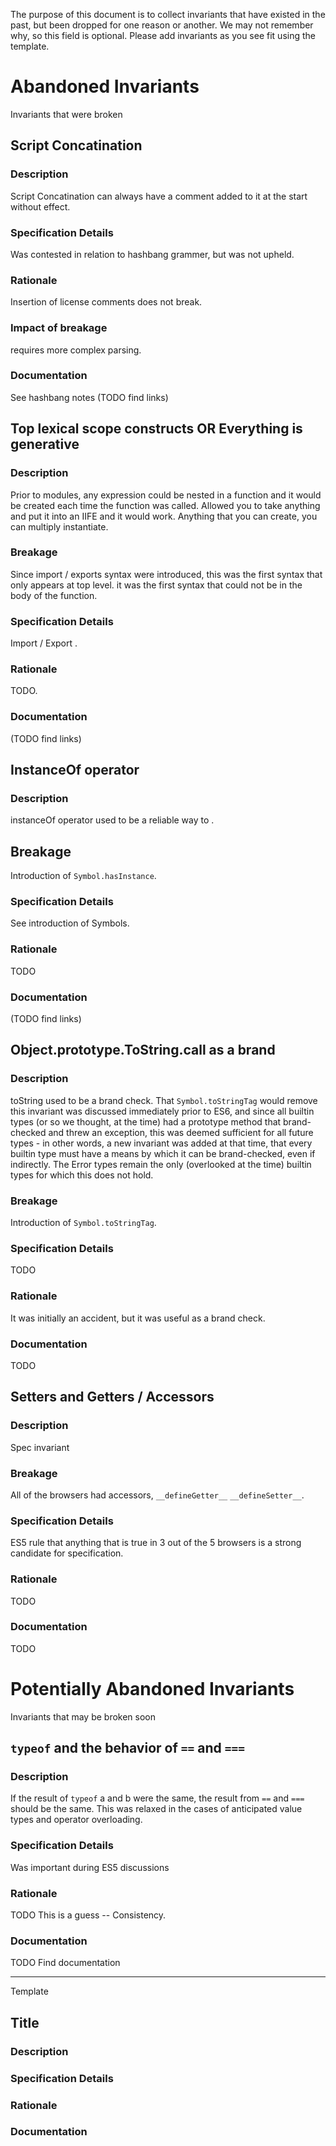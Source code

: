 The purpose of this document is to collect invariants that have existed in the past, but been dropped for one reason or another. We may not remember why, so this field is optional. Please add invariants as you see fit using the template.

# Abandoned Invariants
Invariants that were broken

## Script Concatination

### Description

Script Concatination can always have a comment added to it at the start without effect.

### Specification Details

Was contested in relation to hashbang grammer, but was not upheld.

### Rationale

Insertion of license comments does not break.

### Impact of breakage

requires more complex parsing.

### Documentation

See hashbang notes (TODO find links)

## Top lexical scope constructs OR Everything is generative

### Description

Prior to modules, any expression could be nested in a function and it would be created each time the function was called. Allowed you to take anything and put it into an IIFE and it would work. Anything that you can create, you can multiply instantiate.

### Breakage

Since import / exports syntax were introduced, this was the first syntax that only appears at top level. it was the first syntax that could not be in the body of the function.

### Specification Details

Import / Export .

### Rationale

TODO.

### Documentation

(TODO find links)

## InstanceOf operator

### Description

instanceOf operator used to be a reliable way to .

## Breakage

Introduction of `Symbol.hasInstance`.

### Specification Details

See introduction of Symbols.

### Rationale

TODO

### Documentation

(TODO find links)

## Object.prototype.ToString.call as a brand

### Description

toString used to be a brand check. That `Symbol.toStringTag` would remove this invariant  was discussed immediately prior to ES6, and since all builtin types (or so we thought, at the time) had a prototype method that brand-checked and threw an exception, this was deemed sufficient for all future types - in other words, a new invariant was added at that time, that every builtin type must have a means by which it can be brand-checked, even if indirectly. The Error types remain the only (overlooked at the time) builtin types for which this does not hold.

### Breakage

Introduction of `Symbol.toStringTag`.

### Specification Details

TODO

### Rationale

It was initially an accident, but it was useful as a brand check.

### Documentation

TODO

## Setters and Getters / Accessors

### Description
Spec invariant
### Breakage

All of the browsers had accessors, `__defineGetter__` `__defineSetter__`.

### Specification Details

ES5 rule that anything that is true in 3 out of the 5 browsers is a strong candidate for specification.

### Rationale

TODO

### Documentation

TODO

# Potentially Abandoned Invariants
Invariants that may be broken soon

## `typeof` and the behavior of `==` and `===`

### Description

If the result of `typeof` a and b were the same, the result from `==` and `===` should be the same. This was relaxed in the cases of anticipated value types and operator overloading.

### Specification Details

Was important during ES5 discussions

### Rationale

TODO
This is a guess -- Consistency.

### Documentation

TODO
Find documentation

----

Template

## Title

### Description

### Specification Details

### Rationale

### Documentation

